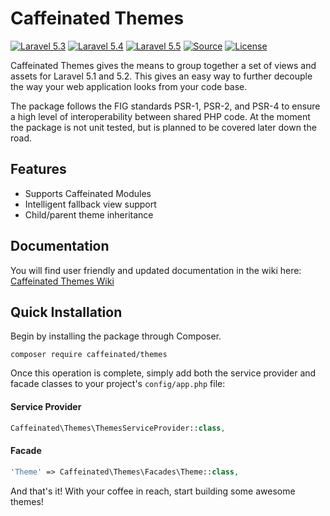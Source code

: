 Caffeinated Themes
==================
[![Laravel 5.3](https://img.shields.io/badge/Laravel-5.3-orange.svg?style=flat-square)](http://laravel.com)
[![Laravel 5.4](https://img.shields.io/badge/Laravel-5.4-orange.svg?style=flat-square)](http://laravel.com)
[![Laravel 5.5](https://img.shields.io/badge/Laravel-5.4-orange.svg?style=flat-square)](http://laravel.com)
[![Source](http://img.shields.io/badge/source-caffeinated/themes-blue.svg?style=flat-square)](https://github.com/caffeinated/themes)
[![License](http://img.shields.io/badge/license-MIT-brightgreen.svg?style=flat-square)](https://tldrlegal.com/license/mit-license)

Caffeinated Themes gives the means to group together a set of views and assets for Laravel 5.1 and 5.2. This gives an easy way to further decouple the way your web application looks from your code base.

The package follows the FIG standards PSR-1, PSR-2, and PSR-4 to ensure a high level of interoperability between shared PHP code. At the moment the package is not unit tested, but is planned to be covered later down the road.

Features
--------
- Supports Caffeinated Modules
- Intelligent fallback view support
- Child/parent theme inheritance

Documentation
-------------
You will find user friendly and updated documentation in the wiki here: [Caffeinated Themes Wiki](https://github.com/caffeinated/themes/wiki)

Quick Installation
------------------
Begin by installing the package through Composer.

```
composer require caffeinated/themes
```

Once this operation is complete, simply add both the service provider and facade classes to your project's `config/app.php` file:

#### Service Provider
```php
Caffeinated\Themes\ThemesServiceProvider::class,
```

#### Facade
```php
'Theme' => Caffeinated\Themes\Facades\Theme::class,
```

And that's it! With your coffee in reach, start building some awesome themes!
